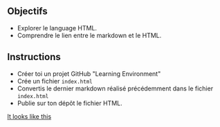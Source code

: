 ## Objectifs

- Explorer le language HTML.
- Comprendre le lien entre le markdown et le HTML.

## Instructions

- Créer toi un projet GitHub "Learning Environment"
- Crée un fichier `index.html`
- Convertis le dernier markdown réalisé précédemment dans le fichier `index.html`
- Publie sur ton dépôt le fichier HTML.



[It looks like this]( https://m-ainee.github.io/Learning-Environment/. )
